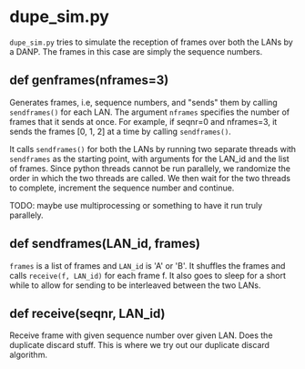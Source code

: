 # dupe_sim.py
`dupe_sim.py` tries to simulate the reception of frames over both the LANs by a DANP.
The frames in this case are simply the sequence numbers.

## def genframes(nframes=3)
Generates frames, i.e, sequence numbers, and "sends" them by calling `sendframes()` for
each LAN. The argument `nframes` specifies the number of frames that it sends at once.
For example, if seqnr=0 and nframes=3, it sends the frames [0, 1, 2] at a time by calling
`sendframes()`.

It calls `sendframes()` for both the LANs by running two separate threads with
`sendframes` as the starting point, with arguments for the LAN\_id and the list of
frames. Since python threads cannot be run parallely, we randomize the order in which
the two threads are called. We then wait for the two threads to complete, increment
the sequence number and continue.

TODO: maybe use multiprocessing or something to have it run truly parallely.

## def sendframes(LAN_id, frames)
`frames` is a list of frames and `LAN_id` is 'A' or 'B'. It shuffles the frames and calls
`receive(f, LAN_id)` for each frame f. It also goes to sleep for a short while to allow
for sending to be interleaved between the two LANs.

## def receive(seqnr, LAN_id)
Receive frame with given sequence number over given LAN. Does the duplicate discard stuff.
This is where we try out our duplicate discard algorithm.

